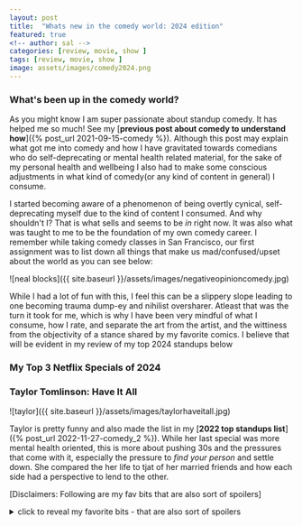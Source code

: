```yaml
---
layout: post
title:  "Whats new in the comedy world: 2024 edition"
featured: true
<!-- author: sal -->
categories: [review, movie, show ]
tags: [review, movie, show ]
image: assets/images/comedy2024.png
---
```


### What's been up in the comedy world?
As you might know I am super passionate about standup comedy. It has helped me so much! See my [**previous post about comedy to understand how**]({% post_url 2021-09-15-comedy %}). Although this post may explain what got me into comedy and how I have gravitated towards comedians who do self-deprecating or mental health related material, for the sake of my personal health and wellbeing I also had to make some conscious adjustments in what kind of comedy(or any kind of content in general) I consume. 

I started becoming aware of a phenomenon of being overtly cynical, self-deprecating myself due to the kind of content I consumed. And why shouldn't I? That is what sells and seems to be _in_ right now. It was also what was taught to me to be the foundation of my own comedy career. I remember while taking comedy classes in San Francisco, our first assignment was to list down all things that make us mad/confused/upset about the world as you can see below:

![neal blocks]({{ site.baseurl }}/assets/images/negativeopinioncomedy.jpg)

While I had a lot of fun with this, I feel this can be a slippery slope leading to one becoming trauma dump-ey and nihilist oversharer. Atleast that was the turn it took for me, which is why I have been very mindful of what I consume, how I rate, and separate the art from the artist, and the wittiness from the objectivity of a stance shared by my favorite comics. I believe that will be evident in my review of my top 2024 standups below

### My Top 3 Netflix Specials of 2024

###  Taylor Tomlinson: Have It All
![taylor]({{ site.baseurl }}/assets/images/taylorhaveitall.jpg)

Taylor is pretty funny and also made the list in my [**2022 top standups list**]({% post_url 2022-11-27-comedy_2 %}). While her last special was more mental health oriented, this is more about pushing 30s and the pressures that come with it, especially the pressure to _find your person_ and settle down. She compared the her life to tjat of her married friends and how each side had a perspective to lend to the other. 

[Disclaimers: Following are my fav bits that are also sort of spoilers]

<details>
    <summary> click to reveal my favorite bits - that are also sort of spoilers </summary>
*  comparing _dating yourself_ to _going on a walk without headphones_ bit
*   speaking of having to trade-off in life for it be fair. As in saying no one should be allowed to have both their dream job AND their soulmate...if they do their parents better be divorced or dead. 
    This was clever writing but I wasn't very fond of it, because as I said in the intro, I am trying to be very mindful of what I consume, because I inadvertantly end up thinking of comics as sort of life coaches and demi-gods since I find this form of art to be very impressive and since comics are known to _keep it real_, but that can be harmful and at the end of the day these just mere mortals like you and me, so their _epiphanies_ should be taken with a grain of salt (something I totally forgot!)
* _Dating app date is not a blind date, but definitely
  a near-sighted one_ bit
*